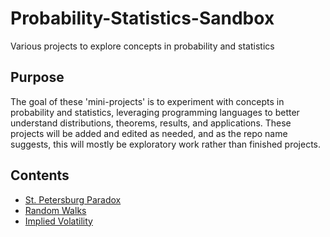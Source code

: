# Probability-Statistics-Sandbox
Various projects to explore concepts in probability and statistics

## Purpose
The goal of these 'mini-projects' is to experiment with concepts in probability and statistics, leveraging programming languages to better understand distributions, theorems, results, and applications. These projects will be added and edited as needed, and as the repo name suggests, this will mostly be exploratory work rather than finished projects. 

## Contents
* [St. Petersburg Paradox](https://github.com/mattg12/Probability-Statistics-Sandbox/blob/master/StPetersburg.py)
* [Random Walks](https://github.com/mattg12/Probability-Statistics-Sandbox/blob/master/Random%20Walk.ipynb)
* [Implied Volatility](https://github.com/mattg12/Probability-Statistics-Sandbox/blob/master/Volatility%20Study.ipynb)
